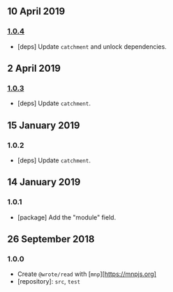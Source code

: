 ## 10 April 2019

### [1.0.4](https://github.com/wrote/read/compare/v1.0.3...v1.0.4)

- [deps] Update `catchment` and unlock dependencies.

## 2 April 2019

### [1.0.3](https://github.com/wrote/read/compare/v1.0.2...v1.0.3)

- [deps] Update `catchment`.

## 15 January 2019

### 1.0.2

- [deps] Update `catchment`.

## 14 January 2019

### 1.0.1

- [package] Add the "module" field.

## 26 September 2018

### 1.0.0

- Create `@wrote/read` with [`mnp`][https://mnpjs.org]
- [repository]: `src`, `test`

